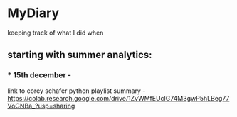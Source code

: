 # MyDiary
keeping track of what I did when

## starting with summer analytics:
### * 15th december -
link to corey schafer python playlist summary - https://colab.research.google.com/drive/1ZvWMfEUclG74M3gwP5hLBeg77VoGNBa_?usp=sharing
